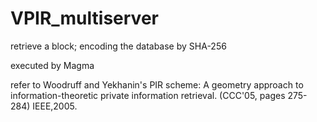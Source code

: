 # VPIR_multiserver
retrieve  a block; encoding the database by SHA-256

executed by Magma

refer to Woodruff and Yekhanin's PIR scheme: A geometry approach to information-theoretic private information retrieval. (CCC'05, pages 275-284) IEEE,2005.
